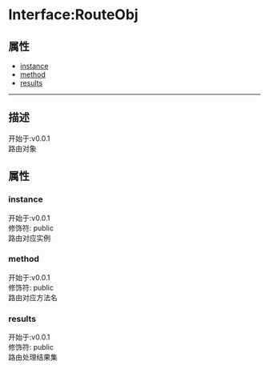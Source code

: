 # Interface:RouteObj
## 属性
+ [instance](#PROP_instance)
+ [method](#PROP_method)
+ [results](#PROP_results)
  
---
## 描述
<font class="since">开始于:v0.0.1</font>  
路由对象  
## 属性
### <a id="PROP_instance">instance</a>
<font class="since">开始于:v0.0.1</font>  
修饰符: <font class="modifier">public</font>  
路由对应实例  
### <a id="PROP_method">method</a>
<font class="since">开始于:v0.0.1</font>  
修饰符: <font class="modifier">public</font>  
路由对应方法名  
### <a id="PROP_results">results</a>
<font class="since">开始于:v0.0.1</font>  
修饰符: <font class="modifier">public</font>  
路由处理结果集  
